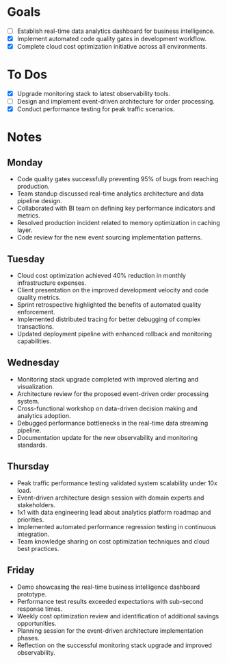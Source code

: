 # Goals
- [ ] Establish real-time data analytics dashboard for business intelligence.
- [x] Implement automated code quality gates in development workflow.
- [x] Complete cloud cost optimization initiative across all environments.
# To Dos
- [x] Upgrade monitoring stack to latest observability tools.
- [ ] Design and implement event-driven architecture for order processing.
- [x] Conduct performance testing for peak traffic scenarios.
# Notes
## Monday
- Code quality gates successfully preventing 95% of bugs from reaching production.
- Team standup discussed real-time analytics architecture and data pipeline design.
- Collaborated with BI team on defining key performance indicators and metrics.
- Resolved production incident related to memory optimization in caching layer.
- Code review for the new event sourcing implementation patterns.
## Tuesday
- Cloud cost optimization achieved 40% reduction in monthly infrastructure expenses.
- Client presentation on the improved development velocity and code quality metrics.
- Sprint retrospective highlighted the benefits of automated quality enforcement.
- Implemented distributed tracing for better debugging of complex transactions.
- Updated deployment pipeline with enhanced rollback and monitoring capabilities.
## Wednesday
- Monitoring stack upgrade completed with improved alerting and visualization.
- Architecture review for the proposed event-driven order processing system.
- Cross-functional workshop on data-driven decision making and analytics adoption.
- Debugged performance bottlenecks in the real-time data streaming pipeline.
- Documentation update for the new observability and monitoring standards.
## Thursday
- Peak traffic performance testing validated system scalability under 10x load.
- Event-driven architecture design session with domain experts and stakeholders.
- 1x1 with data engineering lead about analytics platform roadmap and priorities.
- Implemented automated performance regression testing in continuous integration.
- Team knowledge sharing on cost optimization techniques and cloud best practices.
## Friday
- Demo showcasing the real-time business intelligence dashboard prototype.
- Performance test results exceeded expectations with sub-second response times.
- Weekly cost optimization review and identification of additional savings opportunities.
- Planning session for the event-driven architecture implementation phases.
- Reflection on the successful monitoring stack upgrade and improved observability.